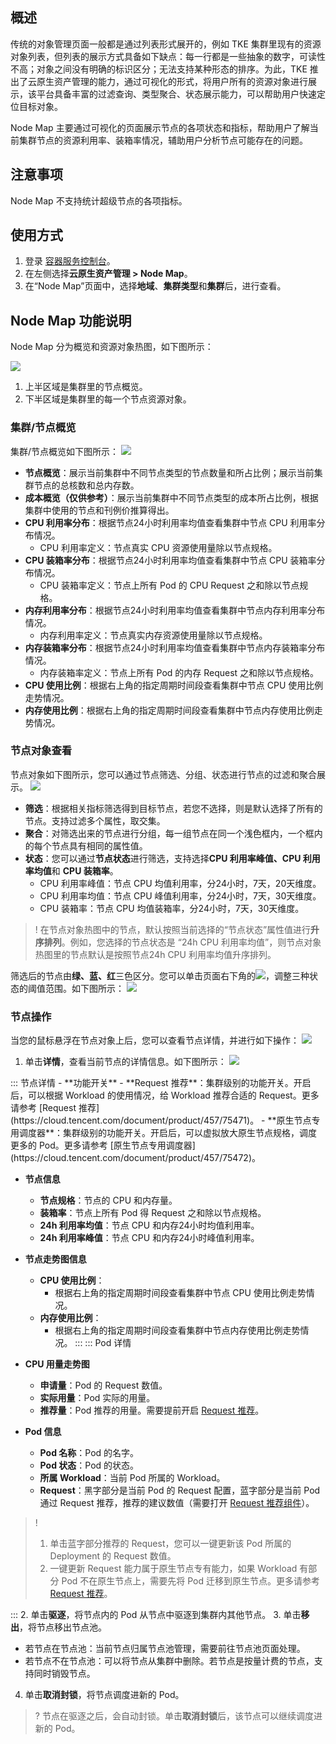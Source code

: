 
## 概述
传统的对象管理页面一般都是通过列表形式展开的，例如 TKE 集群里现有的资源对象列表，但列表的展示方式具备如下缺点：每一行都是一些抽象的数字，可读性不高；对象之间没有明确的标识区分；无法支持某种形态的排序。为此，TKE 推出了云原生资产管理的能力，通过可视化的形式，将用户所有的资源对象进行展示，该平台具备丰富的过滤查询、类型聚合、状态展示能力，可以帮助用户快速定位目标对象。

Node Map 主要通过可视化的页面展示节点的各项状态和指标，帮助用户了解当前集群节点的资源利用率、装箱率情况，辅助用户分析节点可能存在的问题。

## 注意事项
Node Map 不支持统计超级节点的各项指标。

## 使用方式
1. 登录 [容器服务控制台](https://console.cloud.tencent.com/tke2/cluster?rid=8)。
2. 在左侧选择**云原生资产管理 > Node Map**。
3. 在“Node Map”页面中，选择**地域**、**集群类型**和**集群**后，进行查看。


## Node Map 功能说明

Node Map 分为概览和资源对象热图，如下图所示：

![](https://qcloudimg.tencent-cloud.cn/raw/95968bde5a27783491aeccab15ba1342.png)

1. 上半区域是集群里的节点概览。
2. 下半区域是集群里的每一个节点资源对象。



### 集群/节点概览
集群/节点概览如下图所示：
![](https://qcloudimg.tencent-cloud.cn/raw/35b6e6e7b0ba5bf9656ef867377307d9.png)

- **节点概览**：展示当前集群中不同节点类型的节点数量和所占比例；展示当前集群节点的总核数和总内存数。
- **成本概览（仅供参考）**：展示当前集群中不同节点类型的成本所占比例，根据集群中使用的节点和刊例价推算得出。
- **CPU 利用率分布**：根据节点24小时利用率均值查看集群中节点 CPU 利用率分布情况。
  - CPU 利用率定义：节点真实 CPU 资源使用量除以节点规格。
- **CPU 装箱率分布**：根据节点24小时利用率均值查看集群中节点 CPU 装箱率分布情况。
  - CPU 装箱率定义：节点上所有 Pod 的 CPU Request 之和除以节点规格。
- **内存利用率分布**：根据节点24小时利用率均值查看集群中节点内存利用率分布情况。
  - 内存利用率定义：节点真实内存资源使用量除以节点规格。
- **内存装箱率分布**：根据节点24小时利用率均值查看集群中节点内存装箱率分布情况。
  - 内存装箱率定义：节点上所有 Pod 的内存 Request 之和除以节点规格。
- **CPU 使用比例**：根据右上角的指定周期时间段查看集群中节点 CPU 使用比例走势情况。
- **内存使用比例**：根据右上角的指定周期时间段查看集群中节点内存使用比例走势情况。


### 节点对象查看
节点对象如下图所示，您可以通过节点筛选、分组、状态进行节点的过滤和聚合展示。
![](https://qcloudimg.tencent-cloud.cn/raw/80d49d316265e10808d4abb30ac2246c.png)

- **筛选**：根据相关指标筛选得到目标节点，若您不选择，则是默认选择了所有的节点。支持过滤多个属性，取交集。
- **聚合**：对筛选出来的节点进行分组，每一组节点在同一个浅色框内，一个框内的每个节点具有相同的属性值。
- **状态**：您可以通过**节点状态**进行筛选，支持选择**CPU 利用率峰值、CPU 利用率均值**和 **CPU 装箱率**。
  - CPU 利用率峰值：节点 CPU 均值利用率，分24小时，7天，20天维度。
  - CPU 利用率均值：节点 CPU 峰值利用率，分24小时，7天，30天维度。
  - CPU 装箱率：节点 CPU 均值装箱率，分24小时，7天，30天维度。
>! 在节点对象热图中的节点，默认按照当前选择的“节点状态”属性值进行**升序排列**。例如，您选择的节点状态是 “24h CPU 利用率均值”，则节点对象热图里的节点默认是按照节点24h CPU 利用率均值升序排列。
>
 筛选后的节点由**绿、蓝、红**三色区分。您可以单击页面右下角的![](https://qcloudimg.tencent-cloud.cn/raw/8268535a09f01a2d60ef381373dc234e.png)，调整三种状态的阈值范围。如下图所示：
![](https://qcloudimg.tencent-cloud.cn/raw/3503b3fac52ab127a901b51bf303d3ec.png)




### 节点操作

当您的鼠标悬浮在节点对象上后，您可以查看节点详情，并进行如下操作：
![](https://qcloudimg.tencent-cloud.cn/raw/4bb5b4c013efa370d726c77f81614df2.png)

1. 单击**详情**，查看当前节点的详情信息。如下图所示：
![](https://qcloudimg.tencent-cloud.cn/raw/d717bfaf38216bca976e19d932684745.png)
<dx-tabs>
::: 节点详情
- **功能开关**
  - **Request 推荐**：集群级别的功能开关。开启后，可以根据 Workload 的使用情况，给 Workload 推荐合适的 Request。更多请参考 [Request 推荐](https://cloud.tencent.com/document/product/457/75471)。
  - **原生节点专用调度器**：集群级别的功能开关。开启后，可以虚拟放大原生节点规格，调度更多的 Pod。更多请参考 [原生节点专用调度器](https://cloud.tencent.com/document/product/457/75472)。

- **节点信息**
  - **节点规格**：节点的 CPU 和内存量。
  - **装箱率**：节点上所有 Pod 得 Request 之和除以节点规格。
  - **24h 利用率均值**：节点 CPU 和内存24小时均值利用率。
  - **24h 利用率峰值**：节点 CPU 和内存24小时峰值利用率。

- **节点走势图信息**
  - **CPU 使用比例**：
    - 根据右上角的指定周期时间段查看集群中节点 CPU 使用比例走势情况。
  - **内存使用比例**：
    - 根据右上角的指定周期时间段查看集群中节点内存使用比例走势情况。
:::
::: Pod 详情
- **CPU 用量走势图**
  - **申请量**：Pod 的 Request 数值。
  - **实际用量**：Pod 实际的用量。
  - **推荐量**：Pod 推荐的用量。需要提前开启 [Request 推荐](https://cloud.tencent.com/document/product/457/75471)。
      
- **Pod 信息**
  - **Pod 名称**：Pod 的名字。
  - **Pod 状态**：Pod 的状态。
  - **所属 Workload**：当前 Pod 所属的 Workload。
  - **Request**：黑字部分是当前 Pod 的 Request 配置，蓝字部分是当前 Pod 通过 Request 推荐，推荐的建议数值（需要打开 [Request 推荐组件](https://cloud.tencent.com/document/product/457/75471)）。
>! 
>1. 单击蓝字部分推荐的 Request，您可以一键更新该 Pod 所属的 Deployment 的 Request 数值。
>2. 一键更新 Request 能力属于原生节点专有能力，如果 Workload 有部分 Pod 不在原生节点上，需要先将 Pod 迁移到原生节点。更多请参考 [Request 推荐](https://cloud.tencent.com/document/product/457/75471)。
>
:::
</dx-tabs>
2. 单击**驱逐**，将节点内的 Pod 从节点中驱逐到集群内其他节点。
3. 单击**移出**，将节点移出节点池。
  - 若节点在节点池：当前节点归属节点池管理，需要前往节点池页面处理。
  - 若节点不在节点池：可以将节点从集群中删除。若节点是按量计费的节点，支持同时销毁节点。
4. 单击**取消封锁**，将节点调度进新的 Pod。
>? 节点在驱逐之后，会自动封锁。单击**取消封锁**后，该节点可以继续调度进新的 Pod。
